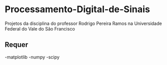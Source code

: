 # Processamento-Digital-de-Sinais
Projetos da disciplina do professor Rodrigo Pereira Ramos na Universidade Federal do Vale do São Francisco
## Requer
-matplotlib
-numpy
-scipy
